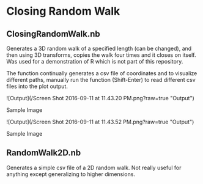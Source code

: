 # Closing Random Walk

## ClosingRandomWalk.nb
Generates a 3D random walk of a specified length (can be changed), and then using 3D transforms, copies the walk four times and it closes on itself. Was used for a demonstration of R which is not part of this repository. 

The function continually generates a csv file of coordinates and to visualize different paths, manually run the function (Shift-Enter) to read different csv files into the plot output. 

![Output](/Screen Shot 2016-09-11 at 11.43.20 PM.png?raw=true "Output")

Sample Image

![Output](/Screen Shot 2016-09-11 at 11.43.52 PM.png?raw=true "Output")

Sample Image

## RandomWalk2D.nb
Generates a simple csv file of a 2D random walk. Not really useful for anything except generalizing to higher dimensions. 
